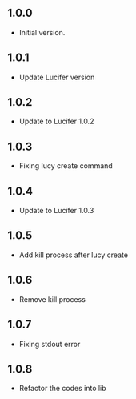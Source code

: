 ## 1.0.0

- Initial version.

## 1.0.1 

- Update Lucifer version

## 1.0.2

- Update to Lucifer 1.0.2

## 1.0.3 

- Fixing lucy create command

## 1.0.4 

- Update to Lucifer 1.0.3

## 1.0.5 

- Add kill process after lucy create

## 1.0.6 

- Remove kill process

## 1.0.7 

- Fixing stdout error

## 1.0.8 

- Refactor the codes into lib
